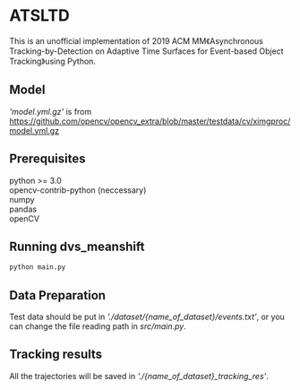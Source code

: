 # ATSLTD
This is an unofficial implementation of 2019 ACM MM《Asynchronous Tracking-by-Detection on Adaptive Time Surfaces for Event-based Object Tracking》using Python.

## Model
*'model.yml.gz'* is from https://github.com/opencv/opencv_extra/blob/master/testdata/cv/ximgproc/model.yml.gz

## Prerequisites
python >= 3.0  
opencv-contrib-python (neccessary)  
numpy  
pandas  
openCV  

## Running dvs_meanshift
```Python
python main.py  
```

## Data Preparation
Test data should be put in *'./dataset/{name_of_dataset}/events.txt'*, or you can change the file reading path in *src/main.py*.


## Tracking results
All the trajectories will be saved in *'./{name_of_dataset}_tracking_res'*.
